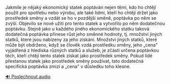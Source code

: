 
Jakmile je nějaký ekonomický statek poptáván nejen těmi, kdo ho chtějí použít pro spotřebu nebo výrobu, ale také lidmi, kteří ho chtějí držet jako prostředek směny a vzdát se ho v pozdější směně, poptávka po něm se zvýší. Objevilo se nové užití pro tento statek a vytvořilo po něm dodatečnou poptávku. Stejně jako u každého jiného ekonomického statku taková dodatečná poptávka přinese růst jeho směnné hodnoty, tj. množství jiných statků, které jsou nabízeny za jeho získání. Množství jiných statků, které může být obdrženo, když se člověk vzdá prostředku směny, jeho „cena" vyjádřená z hlediska různých statků a služeb, je zčásti určena poptávkou těch, kteří chtějí tento statek získat jako prostředek směny. Pokud lidé přestanou statek jako prostředek směny používat, tato dodatečná specifická poptávka zmizí a „cena" v důsledku toho klesne.

[🔊 Poslechnout audio](/data/7-paragraphs/audio/chapter_77/para_002-Jakmile-je-njak-ekonomick-statek-poptvn-nejen.mp3)
